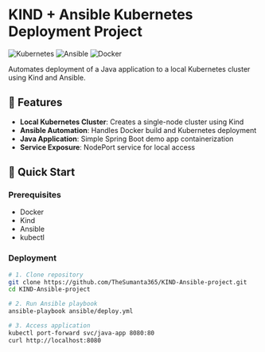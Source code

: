 # KIND + Ansible Kubernetes Deployment Project

![Kubernetes](https://img.shields.io/badge/kubernetes-%23326ce5.svg?style=for-the-badge&logo=kubernetes&logoColor=white)
![Ansible](https://img.shields.io/badge/ansible-%231A1918.svg?style=for-the-badge&logo=ansible&logoColor=white)
![Docker](https://img.shields.io/badge/docker-%230db7ed.svg?style=for-the-badge&logo=docker&logoColor=white)

Automates deployment of a Java application to a local Kubernetes cluster using Kind and Ansible.

## 📌 Features

- **Local Kubernetes Cluster**: Creates a single-node cluster using Kind
- **Ansible Automation**: Handles Docker build and Kubernetes deployment
- **Java Application**: Simple Spring Boot demo app containerization
- **Service Exposure**: NodePort service for local access

## 🚀 Quick Start

### Prerequisites
- Docker
- Kind
- Ansible
- kubectl

### Deployment
```bash
# 1. Clone repository
git clone https://github.com/TheSumanta365/KIND-Ansible-project.git
cd KIND-Ansible-project

# 2. Run Ansible playbook
ansible-playbook ansible/deploy.yml

# 3. Access application
kubectl port-forward svc/java-app 8080:80
curl http://localhost:8080